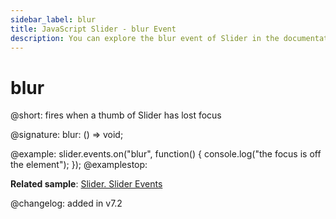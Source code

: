 ```yaml
---
sidebar_label: blur
title: JavaScript Slider - blur Event 
description: You can explore the blur event of Slider in the documentation of the DHTMLX JavaScript UI library. Browse developer guides and API reference, try out code examples and live demos, and download a free 30-day evaluation version of DHTMLX Suite 7.
---
```


# blur

@short: fires when a thumb of Slider has lost focus

@signature: blur: () => void;

@example:
slider.events.on("blur", function() {
    console.log("the focus is off the element");
});
@examplestop:

**Related sample**: [Slider. Slider Events](https://snippet.dhtmlx.com/sc7ov54z)

@changelog: added in v7.2
